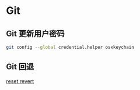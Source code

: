 # Git

## Git 更新用户密码

```sh
git config --global credential.helper osxkeychain
```

## Git 回退

[reset revert](https://blog.csdn.net/yxlshk/article/details/79944535?spm=1001.2101.3001.6661.1&utm_medium=distribute.pc_relevant_t0.none-task-blog-2%7Edefault%7ECTRLIST%7Edefault-1-79944535-blog-121983178.pc_relevant_aa&depth_1-utm_source=distribute.pc_relevant_t0.none-task-blog-2%7Edefault%7ECTRLIST%7Edefault-1-79944535-blog-121983178.pc_relevant_aa&utm_relevant_index=1)